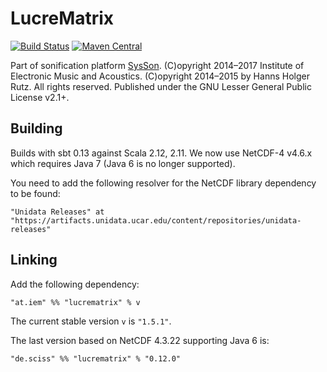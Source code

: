# LucreMatrix

[![Build Status](https://travis-ci.org/iem-projects/LucreMatrix.svg?branch=master)](https://travis-ci.org/iem-projects/LucreMatrix)
[![Maven Central](https://maven-badges.herokuapp.com/maven-central/at.iem/lucrematrix_2.11/badge.svg)](https://maven-badges.herokuapp.com/maven-central/at.iem/lucrematrix_2.11)

Part of sonification platform [SysSon](http://sysson.kug.ac.at/). (C)opyright 2014&ndash;2017 Institute of Electronic Music and Acoustics. (C)opyright 2014&ndash;2015 by Hanns Holger Rutz. All rights reserved. Published under the GNU Lesser General Public License v2.1+.

## Building

Builds with sbt 0.13 against Scala 2.12, 2.11. We now use NetCDF-4 v4.6.x which requires Java 7 (Java 6 is no longer supported).

You need to add the following resolver for the NetCDF library dependency to be found:

    "Unidata Releases" at "https://artifacts.unidata.ucar.edu/content/repositories/unidata-releases"

## Linking

Add the following dependency:

    "at.iem" %% "lucrematrix" % v

The current stable version `v` is `"1.5.1"`.

The last version based on NetCDF 4.3.22 supporting Java 6 is:

    "de.sciss" %% "lucrematrix" % "0.12.0"
